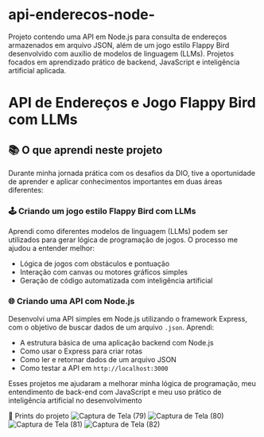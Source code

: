 # api-enderecos-node-
Projeto contendo uma API em Node.js para consulta de endereços armazenados em arquivo JSON, além de um jogo estilo Flappy Bird desenvolvido com auxílio de modelos de linguagem (LLMs). Projetos focados em aprendizado prático de backend, JavaScript e inteligência artificial aplicada.
# API de Endereços e Jogo Flappy Bird com LLMs

## 📚 O que aprendi neste projeto

Durante minha jornada prática com os desafios da DIO, tive a oportunidade de aprender e aplicar conhecimentos importantes em duas áreas diferentes:

### 🕹️ Criando um jogo estilo Flappy Bird com LLMs  
Aprendi como diferentes modelos de linguagem (LLMs) podem ser utilizados para gerar lógica de programação de jogos. O processo me ajudou a entender melhor:
- Lógica de jogos com obstáculos e pontuação
- Interação com canvas ou motores gráficos simples
- Geração de código automatizada com inteligência artificial

### 🌐 Criando uma API com Node.js  
Desenvolvi uma API simples em Node.js utilizando o framework Express, com o objetivo de buscar dados de um arquivo `.json`. Aprendi:
- A estrutura básica de uma aplicação backend com Node.js
- Como usar o Express para criar rotas
- Como ler e retornar dados de um arquivo JSON
- Como testar a API em `http://localhost:3000`

Esses projetos me ajudaram a melhorar minha lógica de programação, meu entendimento de back-end com JavaScript e meu uso prático de inteligência artificial no desenvolvimento

📸 Prints do projeto
![Captura de Tela (79)](https://github.com/user-attachments/assets/d13c7b52-4019-4cea-810c-0e60b368db14)
![Captura de Tela (80)](https://github.com/user-attachments/assets/54417e5f-0668-44a1-b2f4-1b7f1121c9fc)
![Captura de Tela (81)](https://github.com/user-attachments/assets/d02f85d3-a99e-4fb0-86e2-8e77afaf9d62)
![Captura de Tela (82)](https://github.com/user-attachments/assets/9b32f92e-9079-4041-86c7-71c6cb8becfa)

